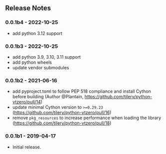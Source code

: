 ## Release Notes

### 0.0.1b4 - 2022-10-25

- add python 3.12 support

### 0.0.1b3 - 2022-10-25

- add python 3.9, 3.10, 3.11 support
- add python wheels
- update vendor submodules

### 0.0.1b2 - 2021-06-16

- add pyproject.toml to follow PEP 518 compliance and install Cython before building (Author @Plantain, https://github.com/tilery/python-vtzero/pull/14)
- update minimal Cython version to `>=0.29.23` (https://github.com/tilery/python-vtzero/pull/16)
- remove `pkg_resources` to increase performance when loading the library (https://github.com/tilery/python-vtzero/pull/18)


### 0.0.1b1 - 2019-04-17

- Initial release.
